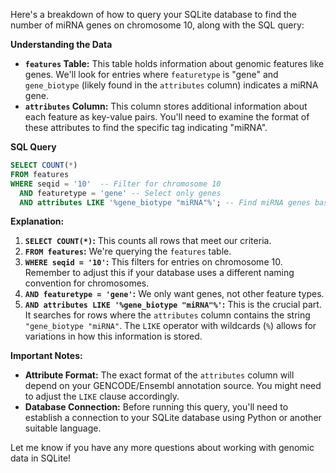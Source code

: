 Here's a breakdown of how to query your SQLite database to find the number of miRNA genes on chromosome 10, along with the SQL query:

**Understanding the Data**

* **`features` Table:** This table holds information about genomic features like genes.  We'll look for entries where `featuretype` is "gene" and `gene_biotype` (likely found in the `attributes` column) indicates a miRNA gene.
* **`attributes` Column:** This column stores additional information about each feature as key-value pairs. You'll need to examine the format of these attributes to find the specific tag indicating "miRNA".

**SQL Query**

```sql
SELECT COUNT(*) 
FROM features
WHERE seqid = '10'  -- Filter for chromosome 10
  AND featuretype = 'gene' -- Select only genes
  AND attributes LIKE '%gene_biotype "miRNA"%'; -- Find miRNA genes based on attributes
```

**Explanation:**

1. **`SELECT COUNT(*)`:** This counts all rows that meet our criteria.
2. **`FROM features`:** We're querying the `features` table.
3. **`WHERE seqid = '10'`:**  This filters for entries on chromosome 10. Remember to adjust this if your database uses a different naming convention for chromosomes.
4. **`AND featuretype = 'gene'`:** We only want genes, not other feature types.
5. **`AND attributes LIKE '%gene_biotype "miRNA"%'`:** This is the crucial part. It searches for rows where the `attributes` column contains the string `"gene_biotype "miRNA"`. The `LIKE` operator with wildcards (`%`) allows for variations in how this information is stored.

**Important Notes:**

* **Attribute Format:**  The exact format of the `attributes` column will depend on your GENCODE/Ensembl annotation source. You might need to adjust the `LIKE` clause accordingly.
* **Database Connection:** Before running this query, you'll need to establish a connection to your SQLite database using Python or another suitable language.



Let me know if you have any more questions about working with genomic data in SQLite!